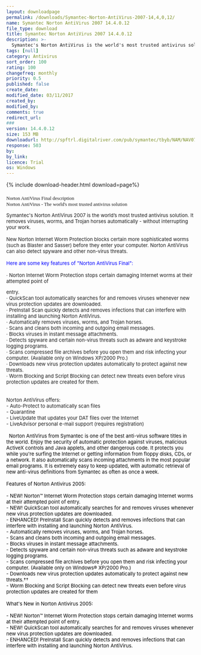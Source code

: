 ```yaml
---
layout: downloadpage
permalink: /downloads/Symantec-Norton-AntiVirus-2007-14,4,0,12/
name: Symantec Norton AntiVirus 2007 14.4.0.12
file_type: download
title: Symantec Norton AntiVirus 2007 14.4.0.12
description: >-
  Symantec's Norton AntiVirus is the world's most trusted antivirus solution. Norton AntiVirus 2007 offers the same level of protection along with new features and improvements. It removes viruses and security risks automatically; heuristically detects...
tags: [null]
category: Antivirus
sort_order: 100
rating: 100
changefreq: monthly
priority: 0.5
published: false
create_date: 
modified_date: 03/11/2017
created_by: 
modified_by: 
comments: true
redirect_url: 
### 
version: 14.4.0.12
size: 153 MB
downloadurl: http://spftrl.digitalriver.com/pub/symantec/tbyb/NAM/NAV071440.exe
response: 503
by: 
by_link: 
licence: Trial
os: Windows
---
```


{% include download-header.html download=page%}

<p style="fix-download-text !important">
<p><font size="2"><h2 style="font-weight: normal; font-size: 14px; margin-bottom: 7px; font-family: Verdana">Norton AntiVirus Final description<br />
Norton AntiVirus - The world's most trusted antivirus solution</h2>
<p><font size="2">Symantec's Norton AntiVirus 2007 is the world’s most trusted antivirus solution. It removes viruses, worms, and Trojan horses automatically - without interrupting your work. <br />
<br />
New Norton Internet Worm Protection blocks certain more sophisticated worms (such as Blaster and Sasser) before they enter your computer. Norton AntiVirus can also detect spyware and other non-virus threats.<br />
<br />
<span style="color: blue">Here are some key features of "Norton AntiVirus Final":</span><br />
<br />
· Norton Internet Worm Protection stops certain damaging Internet worms at their attempted point of</font></p>
<p><font size="2">entry. <br />
· QuickScan tool automatically searches for and removes viruses whenever new virus protection updates are downloaded. <br />
· PreInstall Scan quickly detects and removes infections that can interfere with installing and launching Norton AntiVirus. <br />
· Automatically removes viruses, worms, and Trojan horses. <br />
· Scans and cleans both incoming and outgoing email messages. <br />
· Blocks viruses in instant message attachments. <br />
· Detects spyware and certain non-virus threats such as adware and keystroke logging programs. <br />
· Scans compressed file archives before you open them and risk infecting your computer. (Available only on Windows XP/2000 Pro.) <br />
· Downloads new virus protection updates automatically to protect against new threats.<br />
· Worm Blocking and Script Blocking can detect new threats even before virus protection updates are created for them. <br />
<br />
<br />
Norton AntiVirus offers: <br />
- Auto-Protect to automatically scan files <br />
- Quarantine <br />
- LiveUpdate that updates your DAT files over the Internet <br />
- LiveAdvisor personal e-mail support (requires registration)<br />
<br />
</font><span style="color: rgb(160,36,0)"><font size="2">&#160; <font color="#000000">Norton AntiVirus from Symantec is one of the best anti-virus software titles in the world. Enjoy the security of automatic protection against viruses, malicious ActiveX controls and Java applets, and other dangerous code. It protects you while you're surfing the Internet or getting information from floppy disks, CDs, or a network. It also automatically scans incoming attachments in the most popular email programs. It is extremely easy to keep updated, with automatic retrieval of new anti-virus definitions from Symantec as often as once a week.<br />
<br />
Features of Norton Antivirus 2005: <br />
<br />
- NEW! Norton™ Internet Worm Protection stops certain damaging Internet worms at their attempted point of entry. <br />
- NEW! QuickScan tool automatically searches for and removes viruses whenever new virus protection updates are downloaded. <br />
- ENHANCED! PreInstall Scan quickly detects and removes infections that can interfere with installing and launching Norton AntiVirus. <br />
- Automatically removes viruses, worms, and Trojan horses. <br />
- Scans and cleans both incoming and outgoing email messages. <br />
- Blocks viruses in instant message attachments. <br />
- Detects spyware and certain non-virus threats such as adware and keystroke logging programs. <br />
- Scans compressed file archives before you open them and risk infecting your computer. (Available only on Windows® XP/2000 Pro.) <br />
- Downloads new virus protection updates automatically to protect against new threats.††<br />
- Worm Blocking and Script Blocking can detect new threats even before virus protection updates are created for them<br />
<br />
What's New in Norton Antivirus 2005:<br />
<br />
- NEW! Norton™ Internet Worm Protection stops certain damaging Internet worms at their attempted point of entry. <br />
- NEW! QuickScan tool automatically searches for and removes viruses whenever new virus protection updates are downloaded. <br />
- ENHANCED! PreInstall Scan quickly detects and removes infections that can interfere with installing and launching Norton AntiVirus.</font></font></span></p></p></p>
